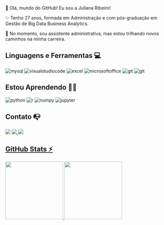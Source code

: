 👋 Olá, mundo do GitHub! Eu sou a Juliana Ribeiro!


✨ Tenho 27 anos, formada em Administração e com pós-graduação em Gestão de Big Data Business Analytics.

🚀 No momento, sou assistente administrativa, mas estou trilhando novos caminhos na minha carreira.
      

## Linguagens e Ferramentas 💻
<div style="display: inline">
  <img align="center" alt="mysql" src="https://img.shields.io/badge/MySQL-005C84?style=for-the-badge&logo=mysql&logoColor=white" />
   <img align="center" alt="visualstudiocode" src="https://img.shields.io/badge/Visual%20Studio%20Code-0078d7.svg?style=for-the-badge&logo=visual-studio-code&logoColor=white" />
  <img align="center" alt="excel" src="https://img.shields.io/badge/Microsoft_Excel-217346?style=for-the-badge&logo=microsoft-excel&logoColor=white" />
  <img align="center" alt="microsoftoffice" src="https://img.shields.io/badge/Microsoft_Office-D83B01?style=for-the-badge&logo=microsoft-office&logoColor=white" />
  <img align="center" alt="git" src="https://img.shields.io/badge/git-%23F05033.svg?style=for-the-badge&logo=git&logoColor=white" />
        <img align="center" alt="git" src="https://img.shields.io/badge/power_bi-F2C811?style=for-the-badge&logo=powerbi&logoColor=white" />
      
</div><br/>
 
## Estou Aprendendo 👩‍💻
   
 <div style="display: inline">
  <img align="center" alt="python" src="https://img.shields.io/badge/Python-3776AB?style=for-the-badge&logo=python&logoColor=white" />
  <img align="center" alt="r" src="https://img.shields.io/badge/R-276DC3?style=for-the-badge&logo=r&logoColor=white" />         
  <img align="center" alt="numpy" src="https://img.shields.io/badge/Numpy-777BB4?style=for-the-badge&logo=numpy&logoColor=white" />
  <img align="center" alt="jupyter" src="https://img.shields.io/badge/Jupyter-F37626.svg?&style=for-the-badge&logo=Jupyter&logoColor=white" />       

       
## Contato 📭
       
 <div>
<a href="https://www.linkedin.com/in/julianasouzaribeiro/"_blank"><img loading="lazy" src="https://img.shields.io/badge/-LinkedIn-%230077B5?style=for-the-badge&logo=linkedin&logoColor=white" target="_blank"></a>
<a href="https://www.instagram.com/eujusr_/" target="_blank"><img loading="lazy" src="https://img.shields.io/badge/-Instagram-%23E4405F?style=for-the-badge&logo=instagram&logoColor=white" target="_blank"></a><a href = "mailto:eujusr@gmail.com">
 <img loading="lazy" src="https://img.shields.io/badge/Gmail-D14836?style=for-the-badge&logo=gmail&logoColor=white" target="_blank"></a><a href="https://www.linkedin.com/in/julianasouzaribeiro/" target="_blank">  
   
</div>          
          

## GitHub  Stats ⚡

<div>  
<a href="https://github.com/eujusr">
<img height="180cm" src="https://github-readme-stats.vercel.app/api?username=eujusr&show_icons=true&theme=tokyonight&include_all_commits=true&count_private=true"/>
<img height="180cm" src="https://github-readme-stats.vercel.app/api/top-langs/?username=eujusr&layout=compact&langs_count=16&theme=tokyonight"/>

<div>


